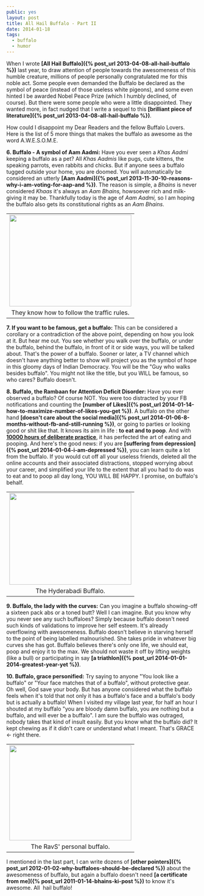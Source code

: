 ```yaml
---
public: yes
layout: post
title: All Hail Buffalo - Part II
date: 2014-01-18
tags:
  - buffalo
  - humor
---
```


When I wrote **[All Hail Buffalo]({% post_url 2013-04-08-all-hail-buffalo %})** last year, to draw attention of people towards the awesomeness of this humble creature, millions of people personally congratulated me for this noble act. Some people even demanded the Buffalo be declared as the symbol of peace (instead of those useless white pigeons), and some even hinted I be awarded Nobel Peace Prize (which I humbly declined, of course). But there were some people who were a little disappointed. They wanted more, in fact nudged that I write a sequel to this **[brilliant piece of literature]({% post_url 2013-04-08-all-hail-buffalo %})**. 

How could I disappoint my Dear Readers and the fellow Buffalo Lovers. Here is the list of 5 more things that makes the buffalo as awesome as the word A.W.E.S.O.M.E. 

**6. Buffalo - A symbol of Aam Aadmi:** Have you ever seen a _Khas Aadmi_ keeping a buffalo as a pet? All _Khas Aadmis_ like pugs, cute kittens, the speaking parrots, even rabbits and chicks. But if anyone sees a buffalo tugged outside your home, you are doomed. You will automatically be considered an utterly **[Aam Aadmi]({% post_url 2013-11-30-10-reasons-why-i-am-voting-for-aap-and %})**. The reason is simple, a _Bhains_ is never considered _Khaas_ it's always an _Aam Bhains,_ howsoever rich and milk-giving it may be. Thankfully today is the age of _Aam Aadmi,_ so I am hoping the buffalo also gets its constitutional rights as an _Aam Bhains_. 

<table align="center" cellpadding="0" cellspacing="0" class="tr-caption-container" style="margin-left: auto; margin-right: auto; text-align: center;"><tbody><tr><td style="text-align: center;"><a href="http://3.bp.blogspot.com/-kXPN5u5J7Dw/UtKZ8QWCh9I/AAAAAAAADfQ/md5zwzNwtKc/s1600/Buffaloes+continue+to+surprise+me+every+waking+day.jpg" imageanchor="1" style="margin-left: auto; margin-right: auto;"><img border="0" src="http://3.bp.blogspot.com/-kXPN5u5J7Dw/UtKZ8QWCh9I/AAAAAAAADfQ/md5zwzNwtKc/s1600/Buffaloes+continue+to+surprise+me+every+waking+day.jpg" height="240" width="320"></a></td></tr><tr><td class="tr-caption" style="text-align: center;">They know how to follow the traffic rules.</td></tr></tbody></table>


**7. If you want to be famous, get a buffalo:** This can be considered a corollary or a contradiction of the above point, depending on how you look at it. But hear me out. You see whether you walk over the buffalo, or under the buffalo, behind the buffalo, in front of it or side ways, you will be talked about. That's the power of a buffalo. Sooner or later, a TV channel which doesn't have anything better to show will project you as the symbol of hope in this gloomy days of Indian Democracy. You will be the "Guy who walks besides buffalo". You might not like the title, but you WILL be famous, so who cares? Buffalo doesn't. 

**8. Buffalo, the Rambaan for Attention Deficit Disorder:** Have you ever observed a buffalo? Of course NOT. You were too distracted by your FB notifications and counting the **[number of Likes]({% post_url 2014-01-14-how-to-maximize-number-of-likes-you-get %})**. A buffalo on the other hand **[doesn't care about the social media]({% post_url 2014-01-06-8-months-without-fb-and-still-running %})**, or going to parties or looking good or shit like that. It knows its aim in life : **to eat and to poop**. And with **[10000 hours of deliberate practice](http://personalexcellence.co/blog/10000-hours/)**, it has perfected the art of eating and pooping. And here's the good news: if you are **[suffering from depression]({% post_url 2014-01-04-i-am-depressed %})**, you can learn quite a lot from the buffalo. If you would cut off all your useless friends, deleted all the online accounts and their associated distractions, stopped worrying about your career, and simplified your life to the extent that all you had to do was to eat and to poop all day long, YOU WILL BE HAPPY. I promise, on buffalo's behalf.

<table align="center" cellpadding="0" cellspacing="0" class="tr-caption-container" style="margin-left: auto; margin-right: auto; text-align: center;"><tbody><tr><td style="text-align: center;"><a href="http://1.bp.blogspot.com/-FlTciJYkM08/UtKZtpMK69I/AAAAAAAADfI/BNBqkVWG6Lo/s1600/194095300684332.jpg" imageanchor="1" style="margin-left: auto; margin-right: auto;"><img border="0" src="http://1.bp.blogspot.com/-FlTciJYkM08/UtKZtpMK69I/AAAAAAAADfI/BNBqkVWG6Lo/s1600/194095300684332.jpg" height="240" width="320"></a></td></tr><tr><td class="tr-caption" style="text-align: center;">The Hyderabadi Buffalo.</td></tr></tbody></table>


**9. Buffalo, the lady with the curves:** Can you imagine a buffalo showing-off a sixteen pack abs or a toned butt? Well I can imagine. But you know why you never see any such buffaloes? Simply because buffalo doesn't need such kinds of validations to improve her self esteem. It's already overflowing with awesomeness. Buffalo doesn't believe in starving herself to the point of being labelled malnourished. She takes pride in whatever big curves she has got. Buffalo believes there's only one life, we should eat, poop and enjoy it to the max. We should not waste it off by lifting weights (like a bull) or participating in say **[a triathlon]({% post_url 2014-01-01-2014-greatest-year-yet %})**. 

**10. Buffalo, grace personified:** Try saying to anyone "You look like a buffalo" or "Your face matches that of a buffalo", without protective gear. Oh well, God save your body. But has anyone considered what the buffalo feels when it's told that not only it has a buffalo's face and a buffalo's body but is actually a buffalo! When I visited my village last year, for half an hour I shouted at my buffalo "you are bloody damn buffalo, you are nothing but a buffalo, and will ever be a buffalo". I am sure the buffalo was outraged, nobody takes that kind of insult easily. But you know what the buffalo did? It kept chewing as if it didn't care or understand what I meant. That's GRACE <- right there. 

<table align="center" cellpadding="0" cellspacing="0" class="tr-caption-container" style="margin-left: auto; margin-right: auto; text-align: center;"><tbody><tr><td style="text-align: center;"><a href="http://2.bp.blogspot.com/-Fakr8xsX2DU/UtKZNcUH--I/AAAAAAAADfA/qx8Yk90VUHc/s1600/After+years+of+crooning+about+others+buffalo,+for.jpg" imageanchor="1" style="margin-left: auto; margin-right: auto;"><img border="0" src="http://2.bp.blogspot.com/-Fakr8xsX2DU/UtKZNcUH--I/AAAAAAAADfA/qx8Yk90VUHc/s1600/After+years+of+crooning+about+others+buffalo,+for.jpg" height="249" width="320"></a></td></tr><tr><td class="tr-caption" style="text-align: center;">The RavS' personal buffalo.<br></td></tr></tbody></table>

I mentioned in the last part, I can write dozens of **[other pointers]({% post_url 2012-01-02-why-buffaloes-should-be-declared %})** about the awesomeness of buffalo, but again a buffalo doesn't need **[a certificate from me]({% post_url 2011-01-14-bhains-ki-post %})** to know it's awesome. All  hail buffalo!
